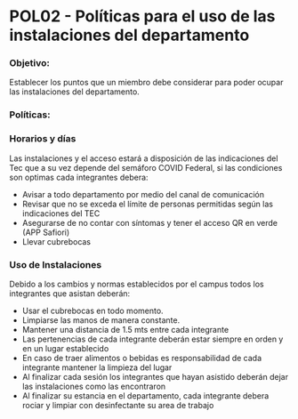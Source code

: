 # POL02 - Políticas para el uso de las instalaciones del departamento

### Objetivo:
<p>Establecer los puntos que un miembro debe considerar para poder ocupar las instalaciones del departamento.</p>

### Políticas:

### Horarios y días

<p>Las instalaciones y el acceso estará a disposición de las indicaciones del Tec que a su vez depende del semáforo COVID Federal, si las condiciones son optimas cada integrantes debera: </p>
<ul>
<li>Avisar a todo departamento por medio del canal de comunicación</li>
<li>Revisar que no se exceda el límite de personas permitidas según las indicaciones del TEC</li>
<li>Asegurarse de no contar con síntomas y tener el acceso QR en verde (APP Safiori) </li>
<li>Llevar cubrebocas</li>
</ul>

### Uso de Instalaciones 

<p>Debido a los cambios y normas establecidos por el campus todos los integrantes que asistan deberán:</p>
<ul>
<li>Usar el cubrebocas en todo momento.</li>
<li>Limpiarse las manos de manera constante.</li>
<li>Mantener una distancia de 1.5 mts entre cada integrante</li>
<li>Las pertenencias de cada integrante deberán estar siempre en orden y en un lugar establecido</li>
<li>En caso de traer alimentos o bebidas es responsabilidad de cada integrante mantener la limpieza del lugar</li>
<li>Al finalizar cada sesión los integrantes que hayan asistido deberán dejar las instalaciones como las encontraron</li>
<li>Al finalizar su estancia en el departamento, cada integrante debera rociar y limpiar con desinfectante su area de trabajo</li>
</ul>
